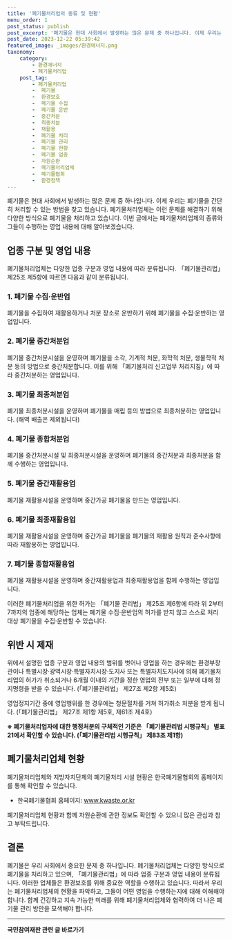 ```yaml
---
title: '폐기물처리업의 종류 및 현황'
menu_order: 1
post_status: publish
post_excerpt: '폐기물은 현대 사회에서 발생하는 많은 문제 중 하나입니다. 이제 우리는 폐기물을 간단히 처리할 수 있는 방법을 찾고 있습니다. 폐기물처리업체는 이런 문제를 해결하기 위해 다양한 방식으로 폐기물을 처리하고 있습니다. 이번 글에서는 폐기물처리업체의 종류와 그들이 수행하는 영업 내용에 대해 알아보겠습니다.'
post_date: 2023-12-22 05:39:42
featured_image: _images/환경에너지.png
taxonomy:
    category:
        - 환경에너지
        - 폐기물처리업
    post_tag:
        - 폐기물처리업
        -  폐기물
        -  환경보호
        -  폐기물 수집
        -  폐기물 운반
        -  중간처분
        -  최종처분
        -  재활용
        -  폐기물 처리
        -  폐기물 관리
        -  폐기물 현황
        -  폐기물 업종
        -  자원순환
        -  폐기물처리업체
        -  폐기물협회
        -  환경정책
---
```



폐기물은 현대 사회에서 발생하는 많은 문제 중 하나입니다. 이제 우리는 폐기물을 간단히 처리할 수 있는 방법을 찾고 있습니다. 폐기물처리업체는 이런 문제를 해결하기 위해 다양한 방식으로 폐기물을 처리하고 있습니다. 이번 글에서는 폐기물처리업체의 종류와 그들이 수행하는 영업 내용에 대해 알아보겠습니다.

## 업종 구분 및 영업 내용

폐기물처리업체는 다양한 업종 구분과 영업 내용에 따라 분류됩니다. 「폐기물관리법」 제25조 제5항에 따르면 다음과 같이 분류됩니다.

### 1. 폐기물 수집·운반업

폐기물을 수집하여 재활용하거나 처분 장소로 운반하기 위해 폐기물을 수집·운반하는 영업입니다.

### 2. 폐기물 중간처분업

폐기물 중간처분시설을 운영하며 폐기물을 소각, 기계적 처분, 화학적 처분, 생물학적 처분 등의 방법으로 중간처분합니다. 이를 위해 「폐기물처리 신고업무 처리지침」에 따라 중간처분하는 영업입니다.

### 3. 폐기물 최종처분업

폐기물 최종처분시설을 운영하며 폐기물을 매립 등의 방법으로 최종처분하는 영업입니다. (해역 배출은 제외됩니다)

### 4. 폐기물 종합처분업

폐기물 중간처분시설 및 최종처분시설을 운영하며 폐기물의 중간처분과 최종처분을 함께 수행하는 영업입니다.

### 5. 폐기물 중간재활용업

폐기물 재활용시설을 운영하며 중간가공 폐기물을 만드는 영업입니다.

### 6. 폐기물 최종재활용업

폐기물 재활용시설을 운영하며 중간가공 폐기물을 폐기물의 재활용 원칙과 준수사항에 따라 재활용하는 영업입니다.

### 7. 폐기물 종합재활용업

폐기물 재활용시설을 운영하며 중간재활용업과 최종재활용업을 함께 수행하는 영업입니다.

이러한 폐기물처리업을 위한 허가는 「폐기물 관리법」 제25조 제6항에 따라 위 2부터 7까지의 업종에 해당하는 업체는 폐기물 수집·운반업의 허가를 받지 않고 스스로 처리 대상 폐기물을 수집·운반할 수 있습니다.

## 위반 시 제재

위에서 설명한 업종 구분과 영업 내용의 범위를 벗어나 영업을 하는 경우에는 환경부장관이나 특별시장·광역시장·특별자치시장·도지사 또는 특별자치도지사에 의해 폐기물처리업의 허가가 취소되거나 6개월 이내의 기간을 정한 영업의 전부 또는 일부에 대해 정지명령을 받을 수 있습니다. (「폐기물관리법」 제27조 제2항 제5호)

영업정지기간 중에 영업행위를 한 경우에는 청문절차를 거쳐 허가취소 처분을 받게 됩니다. (「폐기물관리법」 제27조 제1항 제5호, 제61조 제4호)

**※ 폐기물처리업자에 대한 행정처분의 구체적인 기준은 「폐기물관리법 시행규칙」 별표 21에서 확인할 수 있습니다. (「폐기물관리법 시행규칙」 제83조 제1항)**

## 폐기물처리업체 현황

폐기물처리업체와 지방자치단체의 폐기물처리 시설 현황은 한국폐기물협회의 홈페이지를 통해 확인할 수 있습니다.

- 한국폐기물협회 홈페이지: www.kwaste.or.kr

폐기물처리업체 현황과 함께 자원순환에 관한 정보도 확인할 수 있으니 많은 관심과 참고 부탁드립니다.

## 결론

폐기물은 우리 사회에서 중요한 문제 중 하나입니다. 폐기물처리업체는 다양한 방식으로 폐기물을 처리하고 있으며, 「폐기물관리법」에 따라 업종 구분과 영업 내용이 분류됩니다. 이러한 업체들은 환경보호를 위해 중요한 역할을 수행하고 있습니다. 따라서 우리는 폐기물처리업체의 현황을 파악하고, 그들이 어떤 영업을 수행하는지에 대해 이해해야 합니다. 함께 건강하고 지속 가능한 미래를 위해 폐기물처리업체와 협력하여 더 나은 폐기물 관리 방안을 모색해야 합니다.
<!-- wp:separator -->
<hr class="wp-block-separator has-alpha-channel-opacity"/>
<!-- /wp:separator -->

<!-- wp:group {"backgroundColor":"base","layout":{"type":"constrained"}} -->
<div class="wp-block-group has-base-background-color has-background"><!-- wp:paragraph {"align":"center","fontSize":"medium"} -->
<p class="has-text-align-center has-large-font-size"><strong>국민참여재판 관련 글 바로가기</strong></p>
<!-- /wp:paragraph -->


<!-- wp:latest-posts
{"categories":[{"id":15305,"count":19,"description":"","link":"https://uknowlaw.com/category/%ea%b5%ad%eb%af%bc%ec%b0%b8%ec%97%ac%ec%9e%ac%ed%8c%90/","name":"국민참여재판","slug":"국민참여재판","taxonomy":"category","parent":0,"meta":[],"_links":{"self":[{"href":"https://uknowlaw.com/wp-json/wp/v2/categories/15305"}],"collection":[{"href":"https://uknowlaw.com/wp-json/wp/v2/categories"}],"about":[{"href":"https://uknowlaw.com/wp-json/wp/v2/taxonomies/category"}],"wp:post_type":[{"href":"https://uknowlaw.com/wp-json/wp/v2/posts?categories=15305"}],"curies":[{"name":"wp","href":"https://api.w.org/{rel}","templated":true}]}}],"postsToShow":100,"excerptLength":28,"postLayout":"grid","columns":2,"featuredImageAlign":"left","featuredImageSizeSlug":"large","fontSize":"small"} /--></div>
<!-- /wp:group -->